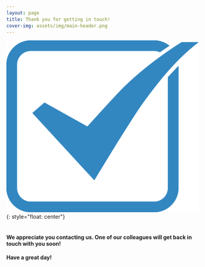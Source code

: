 ```yaml
---
layout: page
title: Thank you for getting in touch!
cover-img: assets/img/main-header.png 
---
```

![tickbox](assets/img/checkbox-512.png){: style="float: center"}
<br/>
<br/>
#### We appreciate you contacting us. One of our colleagues will get back in touch with you soon!
#### Have a great day!
